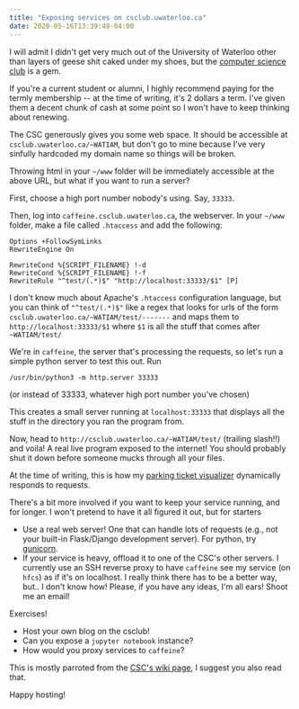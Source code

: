 ```yaml
---
title: "Exposing services on csclub.uwaterloo.ca"
date: 2020-05-16T13:39:49-04:00
---
```


I will admit I didn't get very much out of the University of Waterloo other than layers of geese shit caked under my shoes, but the [computer science club](https://csclub.uwaterloo.ca/) is a gem. 

If you're a current student or alumni, I highly recommend paying for the termly membership -- at the time of writing, it's 2 dollars a term. I've given them a decent chunk of cash at some point so I won't have to keep thinking about renewing. 

The CSC generously gives you some web space. It should be accessible at `csclub.uwaterloo.ca/~WATIAM`, but don't go to mine because I've very sinfully hardcoded my domain name so things will be broken. 

Throwing html in your `~/www` folder will be immediately accessible at the above URL, but what if you want to run a server? 

First, choose a high port number nobody's using. Say, `33333`. 

Then, log into `caffeine.csclub.uwaterloo.ca`, the webserver. In your `~/www` folder, make a file called `.htaccess` and add the following:

```
Options +FollowSymLinks                                                      
RewriteEngine On

RewriteCond %{SCRIPT_FILENAME} !-d
RewriteCond %{SCRIPT_FILENAME} !-f
RewriteRule "^test/(.*)$" "http://localhost:33333/$1" [P]
```

I don't know much about Apache's `.htaccess` configuration language, but you can think of `"^test/(.*)$"` like a regex that looks for urls of the form `csclub.uwaterloo.ca/~WATIAM/test/-------` and maps them to `http://localhost:33333/$1` where `$1` is all the stuff that comes after `~WATIAM/test/`

We're in `caffeine`, the server that's processing the requests, so let's run a simple python server to test this out. Run 

```
/usr/bin/python3 -m http.server 33333
```

(or instead of 33333, whatever high port number you've chosen) 

This creates a small server running at `localhost:33333` that displays all the stuff in the directory you ran the program from. 

Now, head to `http://csclub.uwaterloo.ca/~WATIAM/test/` (trailing slash!!) and voila! A real live program exposed to the internet! You should probably shut it down before someone mucks through all your files.

At the time of writing, this is how my [parking ticket visualizer](http://mosiman.ca/parkingtoronto/) dynamically responds to requests. 

There's a bit more involved if you want to keep your service running, and for longer. I won't pretend to have it all figured it out, but for starters
- Use a real web server! One that can handle lots of requests (e.g., not your built-in Flask/Django development server). For python, try [gunicorn](https://gunicorn.org/). 
- If your service is heavy, offload it to one of the CSC's other servers. I currently use an SSH reverse proxy to have `caffeine` see my service (on `hfcs`) as if it's on localhost. I really think there has to be a better way, but.. I don't know how! Please, if you have any ideas, I'm all ears! Shoot me an email!

Exercises!
- Host your own blog on the csclub!
- Can you expose a `jupyter notebook` instance? 
- How would you proxy services to `caffeine`?

This is mostly parroted from the [CSC's wiki page](https://wiki.csclub.uwaterloo.ca/Web_Hosting), I suggest you also read that.

Happy hosting!

